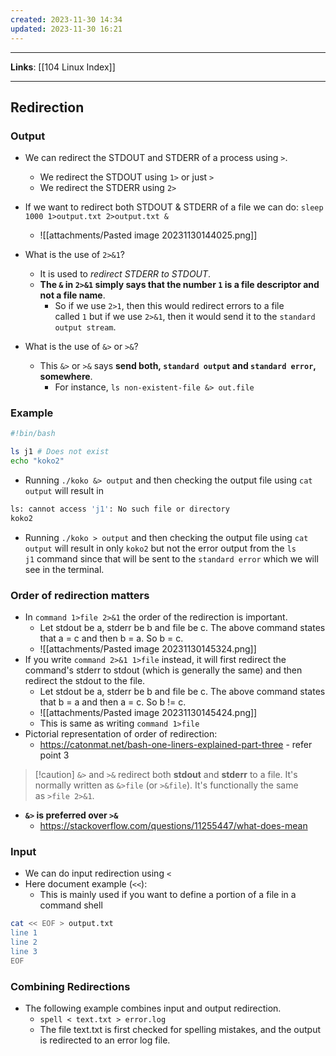 ```yaml
---
created: 2023-11-30 14:34
updated: 2023-11-30 16:21
---
```

---
**Links**: [[104 Linux Index]]

---
## Redirection
### Output
- We can redirect the STDOUT and STDERR of a process using `>`.
	- We redirect the STDOUT using `1>` or just `>`
	- We redirect the STDERR using `2>`
- If we want to redirect both STDOUT & STDERR of a file we can do: `sleep 1000 1>output.txt 2>output.txt &`
	- ![[attachments/Pasted image 20231130144025.png]]

- What is the use of `2>&1`?
	- It is used to *redirect STDERR to STDOUT*.
	- **The `&` in `2>&1` simply says that the number `1` is a file descriptor and not a file name**. 
		- So if we use `2>1`, then this would redirect errors to a file called `1` but if we use `2>&1`, then it would send it to the `standard output stream`.

- What is the use of `&>` or `>&`?
	- This `&>` or `>&` says **send both, `standard output` and `standard error`, somewhere**.
		- For instance, `ls non-existent-file &> out.file`

### Example
```bash
#!bin/bash

ls j1 # Does not exist
echo "koko2"
```

- Running `./koko &> output` and then checking the output file using `cat output` will result in

```bash
ls: cannot access 'j1': No such file or directory
koko2
```

- Running `./koko > output` and then checking the output file using `cat output` will result in only `koko2` but not the error output from the `ls j1` command since that will be sent to the `standard error` which we will see in the terminal.

### Order of redirection matters
- In `command 1>file 2>&1` the order of the redirection is important.
	- Let stdout be a, stderr be b and file be c. The above command states that a = c and then b = a. So b = c.
	- ![[attachments/Pasted image 20231130145324.png]]
- If you write `command 2>&1 1>file` instead, it will first redirect the command's stderr to stdout (which is generally the same) and then redirect the stdout to the file.
	- Let stdout be a, stderr be b and file be c. The above command states that b = a and then a = c. So b != c.
	- ![[attachments/Pasted image 20231130145424.png]]
	- This is same as writing `command 1>file`
- Pictorial representation of order of redirection:
	- https://catonmat.net/bash-one-liners-explained-part-three - refer point 3

> [!caution] `&>` and `>&` redirect both **stdout** and **stderr** to a file. It's normally written as `&>file` (or `>&file`). It's functionally the same as `>file 2>&1`.

- **`&>` is preferred over `>&`**
	- https://stackoverflow.com/questions/11255447/what-does-mean

### Input
- We can do input redirection using `<`
- Here document example (`<<`):
	- This is mainly used if you want to define a portion of a file in a command shell

```bash
cat << EOF > output.txt
line 1
line 2
line 3
EOF
```

### Combining Redirections
- The following example combines input and output redirection. 
	- `spell < text.txt > error.log`
	- The file text.txt is first checked for spelling mistakes, and the output is redirected to an error log file.
